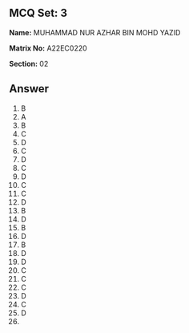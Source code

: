 ## MCQ Set: 3

**Name:** MUHAMMAD NUR AZHAR BIN MOHD YAZID

**Matrix No:** A22EC0220

**Section:** 02

## Answer 
1. B
2. A
3. B
4. C
5. D
6. C
7. D
8. C
9. D
10. C
11. C
12. D
13. B
14. D
15. B
16. D
17. B
18. D
19. D
20. C
21. C
22. C
23. D
24. C
25. D
26. 
